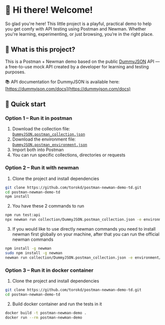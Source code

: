 # 👋 Hi there! Welcome!
So glad you're here! This little project is a playful, practical demo to help you get comfy with API testing using Postman and Newman. Whether you're learning, experimenting, or just browsing, you’re in the right place.

## 👀 What is this project?
This is a Postman + Newman demo based on the public [DummyJSON](https://dummyjson.com) API — a free-to-use mock API created by a developer for learning and testing purposes. 

📚 API documentation for DummyJSON is available here: [https://dummyjson.com/docs](https://dummyjson.com/docs)

## 🚀 Quick start

### Option 1 – Run it in postman

1. Download the collection file:  
   [`DummyJSON.postman_collection.json`](./collection/DummyJSON.postman_collection.json)
2. Download the environment file:  
   [`DummyJSON.postman_environment.json`](./environment/DummyJSON.postman_environment.json)
3. Import both into Postman
4. You can run specific collections, directories or requests

### Option 2 – Run it with newman
1. Clone the project and install dependencies
```bash 
git clone https://github.com/torokd/postman-newman-demo-td.git
cd postman-newman-demo-td
npm install
```
2. You have these 2 commands to run
```bash
npm run test:api
npx newman run collection/DummyJSON.postman_collection.json -e environment/DummyJSON.postman_environment.json
```
3. If you would like to use directly newman commands you need to install newman first globally on your machine, after that you can run the official newman commands
```bash 
npm install -g newman
sudo npm install -g newman
newman run collection/DummyJSON.postman_collection.json -e environment/DummyJSON.postman_environment.json
```

### Option 3 – Run it in docker container
1. Clone the project and install dependencies
```bash
git clone https://github.com/torokd/postman-newman-demo-td.git
cd postman-newman-demo-td
```
2. Build docker container and run the tests in it
```bash
docker build -t postman-newman-demo .
docker run --rm postman-newman-demo
```
